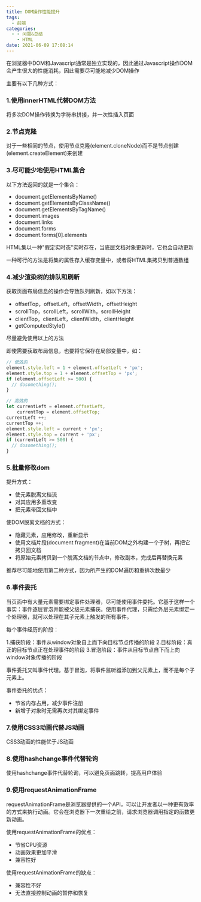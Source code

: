 ```yaml
---
title: DOM操作性能提升
tags:
  - 前端
categories:
  - - 问题&总结
    - HTML
date: 2021-06-09 17:08:14
---
```


在浏览器中DOM和Javascript通常是独立实现的，因此通过Javascript操作DOM会产生很大的性能消耗，因此需要尽可能地减少DOM操作

主要有以下几种方式：

### 1.使用innerHTML代替DOM方法

将多次DOM操作转换为字符串拼接，并一次性插入页面

### 2.节点克隆

对于一些相同的节点，使用节点克隆(element.cloneNode)而不是节点创建(element.createElement)来创建

### 3.尽可能少地使用HTML集合

以下方法返回的就是一个集合：

+ document.getElementsByName()
+ document.getElementsByClassName()
+ document.getElementsByTagName()
+ document.images
+ document.links
+ document.forms
+ document.forms[0].elements

HTML集以一种"假定实时态"实时存在，当底层文档对象更新时，它也会自动更新

一种可行的方法是将集的属性存入缓存变量中，或者将HTML集拷贝到普通数组

### 4.减少渲染树的排队和刷新

获取页面布局信息的操作会导致队列刷新，如以下方法：

+ offsetTop，offsetLeft，offsetWidth，offsetHeight
+ scrollTop，scrollLeft，scrollWith，scrollHeight
+ clientTop，clientLeft，clientWidth，clientHeight
+ getComputedStyle()

尽量避免使用以上的方法

即使需要获取布局信息，也要将它保存在局部变量中，如：

```js
// 低效的
element.style.left = 1 + element.offsetLeft + 'px';
element.style.top = 1 + element.offsetTop + 'px';
if (element.offsetLeft >= 500) {
  // dosomething();
}

// 高效的
let currentLeft = element.offsetLeft,
    currentTop = element.offsetTop;
currentLeft ++;
currentTop ++;
element.style.left = current + 'px';
element.style.top = current + 'px';
if (currentLeft >= 500) {
  // dosomething();
}
```

### 5.批量修改dom

提升方式：

+ 使元素脱离文档流
+ 对其应用多重改变
+ 把元素带回文档中
  
使DOM脱离文档的方式：

+ 隐藏元素，应用修改，重新显示
+ 使用文档片段(document fragment)在当前DOM之外构建一个子树，再把它拷贝回文档
+ 将原始元素拷贝到一个脱离文档的节点中，修改副本，完成后再替换元素
  
推荐尽可能地使用第二种方式，因为所产生的DOM遍历和重排次数最少

### 6.事件委托

当页面中有大量元素需要绑定事件处理器，尽可能使用事件委托。它基于这样一个事实：事件逐层冒泡并能被父级元素捕获。使用事件代理，只需给外层元素绑定一个处理器，就可以处理在其子元素上触发的所有事件。

每个事件经历的阶段：

1.捕获阶段：事件从window对象自上而下向目标节点传播的阶段
2.目标阶段：真正的目标节点正在处理事件的阶段
3.冒泡阶段：事件从目标节点自下而上向window对象传播的阶段

事件委托又叫事件代理。基于冒泡，将事件监听器添加到父元素上，而不是每个子元素上。

事件委托的优点：

+ 节省内存占用，减少事件注册
+ 新增子对象时无需再次对其绑定事件

### 7.使用CSS3动画代替JS动画

CSS3动画的性能优于JS动画

### 8.使用hashchange事件代替轮询

使用hashchange事件代替轮询，可以避免页面跳转，提高用户体验

### 9.使用requestAnimationFrame

requestAnimationFrame是浏览器提供的一个API，可以让开发者以一种更有效率的方式来执行动画。它会在浏览器下一次重绘之前，请求浏览器调用指定的函数更新动画。

使用requestAnimationFrame的优点：

+ 节省CPU资源
+ 动画效果更加平滑
+ 兼容性好

使用requestAnimationFrame的缺点：

+ 兼容性不好
+ 无法直接控制动画的暂停和恢复
